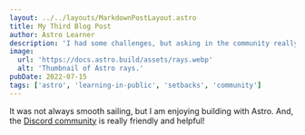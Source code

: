 ```yaml
---
layout: ../../layouts/MarkdownPostLayout.astro
title: My Third Blog Post
author: Astro Learner
description: 'I had some challenges, but asking in the community really helped!'
image:
  url: 'https://docs.astro.build/assets/rays.webp'
  alt: 'Thumbnail of Astro rays.'
pubDate: 2022-07-15
tags: ['astro', 'learning-in-public', 'setbacks', 'community']
---
```


It was not always smooth sailing, but I am enjoying building with Astro. And, the [Discord community](https://astro.build/chat) is really friendly and helpful!
